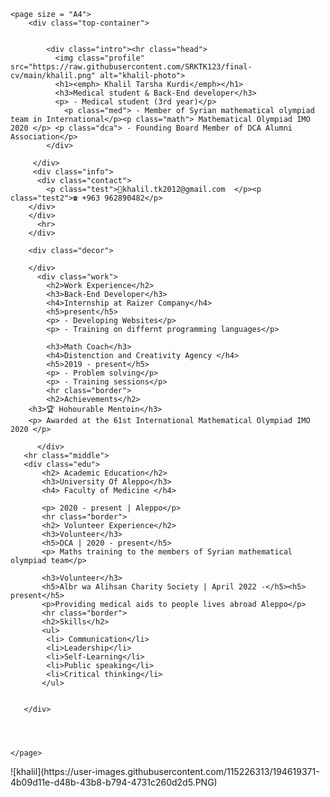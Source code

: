 <html>
<head>
<meta charset="utf-8">
<link rel="stylesheet" href="cv.css">
</head>

<body>

    <page size = "A4">
        <div class="top-container">


            <div class="intro"><hr class="head">
              <img class="profile" src="https://raw.githubusercontent.com/SRKTK123/final-cv/main/khalil.png" alt="khalil-photo">
              <h1><emph> Khalil Tarsha Kurdi</emph></h1> 
              <h3>Medical student & Back-End developer</h3>
              <p> - Medical student (3rd year)</p>
                <p class="med"> - Member of Syrian mathematical olympiad team in International</p><p class="math"> Mathematical Olympiad IMO 2020 </p> <p class="dca"> - Founding Board Member of DCA Alumni Association</p>
            </div>
         
         </div>
         <div class="info">
          <div class="contact">
            <p class="test">📧khalil.tk2012@gmail.com  </p><p class="test2">☎ +963 962890482</p>
        </div>
        </div>
          <hr>
        </div>
          
        <div class="decor"> 
            
        </div>
          <div class="work">
            <h2>Work Experience</h2>
            <h3>Back-End Developer</h3>
            <h4>Internship at Raizer Company</h4>
            <h5>present</h5>
            <p> - Developing Websites</p>
            <p> - Training on differnt programming languages</p>
            
            <h3>Math Coach</h3>
            <h4>Distenction and Creativity Agency </h4> 
            <h5>2019 - present</h5>
            <p> - Problem solving</p>
            <p> - Training sessions</p>
            <hr class="border">
            <h2>Achievements</h2>
        <h3>🏆 Hohourable Mentoin</h3>
        <p> Awarded at the 61st International Mathematical Olympiad IMO 2020 </p>
         
          </div>
       <hr class="middle">
       <div class="edu">
           <h2> Academic Education</h2>
           <h3>University Of Aleppo</h3>
           <h4> Faculty of Medicine </h4>

           <p> 2020 - present | Aleppo</p>
           <hr class="border">
           <h2> Volunteer Experience</h2>
           <h3>Volunteer</h3>
           <h5>DCA | 2020 - present</h5>
           <p> Maths training to the members of Syrian mathematical olympiad team</p>

           <h3>Volunteer</h3>
           <h5>Albr wa Alihsan Charity Society | April 2022 -</h5><h5> present</h5>
           <p>Providing medical aids to people lives abroad Aleppo</p>
           <hr class="border">
           <h2>Skills</h2>
           <ul>
            <li> Communication</li>
            <li>Leadership</li>
            <li>Self-Learning</li>
            <li>Public speaking</li>
            <li>Critical thinking</li>
           </ul>


       </div> 




    </page>
  
</body>
</html>
![khalil](https://user-images.githubusercontent.com/115226313/194619371-4b09d11e-d48b-43b8-b794-4731c260d2d5.PNG)
